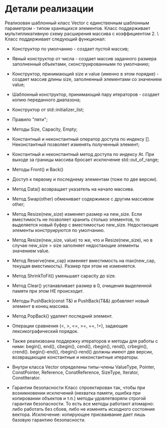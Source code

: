 # Детали реализации
Реализован шаблонный класс Vector с единственным шаблонным параметром - типом хранящихся элементов. Класс поддерживает мультипликативную схему расширения массива с коэффициентом 2. \\
Класс поддерживает следующий функционал:
- Конструктор по умолчанию - создает пустой массив;
* Явный конструктор от числа - создает массив заданного размера заполненный объектами, сконструированными по умолчанию;
* Конструктор, принимающий size и value (именно в этом порядке) - создает массив длины size, заполненный элементами со значением value;
* Шаблонный конструктор, принимающий пару итераторов - создает копию переданного диапазона;
* Конструктор от std::initializer_list;
* Правило "пяти";
* Методы Size, Capacity, Empty;
* Константный и неконстантный оператор доступа по индексу []. Неконстантный позволяет изменять полученный элемент;
* Константный и неконстантный метод доступа по индексу At. При выходе за границы массива бросает исключение std::out_of_range;
* Методы Front() и Back()
* Доступ к первому и последнему элементам (тоже по две версии).
* Метод Data()
возвращает указатель на начало массива.
* Метод Swap(other)
обменивает содержимое с другим массивом other;
* Метод Resize(new_size)
изменяет размер на new_size. Если вместимость не позволяет хранить столько элементов, то выделяется новый буфер с вместимостью new_size. Недостающие элементы конструируются по умолчанию.
* Метод Resize(new_size, value)
то же, что и Resize(new_size), но в случае new_size > size заполняет недостающие элементы значением value.
* Метод Reserve(new_cap)
изменяет вместимость на max(new_cap, текущая вместимость). Размер при этом не изменяется.
* Метод ShrinkToFit()
уменьшает capacity до size.
* Метод Clear()
устанавливает размер в 0, очищения выделенной памяти при этом НЕ происходит.
* Методы PushBack(const T&) и PushBack(T&&)
добавляет новый элемент в конец массива.
* Метод PopBack()
удаляет последний элемент.
* Операции сравнения (<, >, <=, >=, ==, !=), задающие лексикографический порядок.
* Также реализвоана поддержку итераторов и методы для работы с ними: begin(), end(), cbegin(), cend(), rbegin(), rend(), crbegin(), crend(). begin()-end(), rbegin()-rend() должны имеют две версии, возвращающие константные и неконстантные итераторы.

* Внутри класса Vector определены типы-члены ValueType, Pointer, ConstPointer, Reference, ConstReference, SizeType, Iterator, ConstIterator.

+ Гарантии безопасности
Класс спроектирован так, чтобы при возникновении исключений (нехватка памяти, ошибка при копировании объектов и т.п.) методы удовлетворяли строгой гарантии безопасности. То есть все методы работают атомарно: либо работать без сбоев, либо не изменять исходного состояния вектора. Исключение: копирующее присваивание дает лишь базовую гарантию безопасности.
